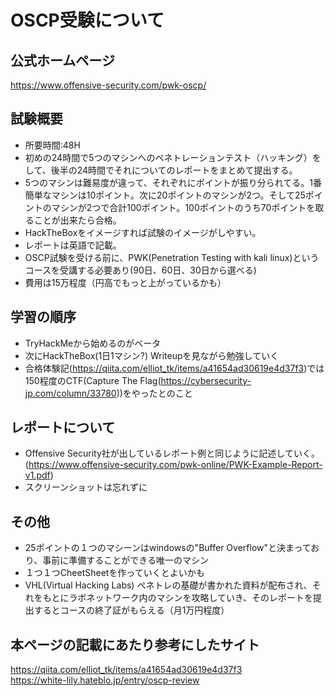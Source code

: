 # OSCP受験について

## 公式ホームページ
https://www.offensive-security.com/pwk-oscp/

## 試験概要
- 所要時間:48H
- 初めの24時間で5つのマシンへのペネトレーションテスト（ハッキング）をして、後半の24時間でそれについてのレポートをまとめて提出する。
- 5つのマシンは難易度が違って、それぞれにポイントが振り分られてる。1番簡単なマシンは10ポイント。次に20ポイントのマシンが2つ。そして25ポイントのマシンが2つで合計100ポイント。100ポイントのうち70ポイントを取ることが出来たら合格。
- HackTheBoxをイメージすれば試験のイメージがしやすい。
- レポートは英語で記載。
- OSCP試験を受ける前に、PWK(Penetration Testing with kali linux)というコースを受講する必要あり(90日、60日、30日から選べる)
- 費用は15万程度（円高でもっと上がっているかも）

## 学習の順序
- TryHackMeから始めるのがベータ
- 次にHackTheBox(1日1マシン?) Writeupを見ながら勉強していく
- 合格体験記(https://qiita.com/elliot_tk/items/a41654ad30619e4d37f3)では150程度のCTF(Capture The Flag(https://cybersecurity-jp.com/column/33780))をやったとのこと

## レポートについて
- Offensive Security社が出しているレポート例と同じように記述していく。(https://www.offensive-security.com/pwk-online/PWK-Example-Report-v1.pdf)
- スクリーンショットは忘れずに

## その他
- 25ポイントの１つのマシーンはwindowsの"Buffer Overflow"と決まっており、事前に準備することができる唯一のマシン
- １つ１つCheetSheetを作っていくとよいかも
- VHL(Virtual Hacking Labs) ペネトレの基礎が書かれた資料が配布され、それをもとにラボネットワーク内のマシンを攻略していき、そのレポートを提出するとコースの終了証がもらえる（月1万円程度）


## 本ページの記載にあたり参考にしたサイト
https://qiita.com/elliot_tk/items/a41654ad30619e4d37f3  
https://white-lily.hateblo.jp/entry/oscp-review
